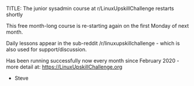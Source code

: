 TITLE: The junior sysadmin course at r/LinuxUpskillChallenge restarts shortly

This free month-long course is re-starting again on the first Monday of next month.

Daily lessons appear in the sub-reddit /r/linuxupskillchallenge - which is also used for support/discussion. 

Has been running successfully now every month since February 2020 - more detail at: https://LinuxUpskillChallenge.org

- Steve
